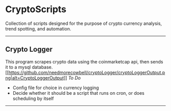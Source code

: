 # CryptoScripts
Collection of scripts designed for the purpose of crypto currency analysis, trend spotting, and automation.

------
## Crypto Logger
This program scrapes crypto data using the coinmarketcap api, then sends it to a mysql database. 
[[https://github.com/needmorecowbell/cryptoLogger/cryptoLoggerOutput.png|alt=CryptoLoggerOutput]]
*To Do*
  * Config file for choice in currency logging
  * Decide whether it should be a script that runs on cron, or does scheduling by itself
------
